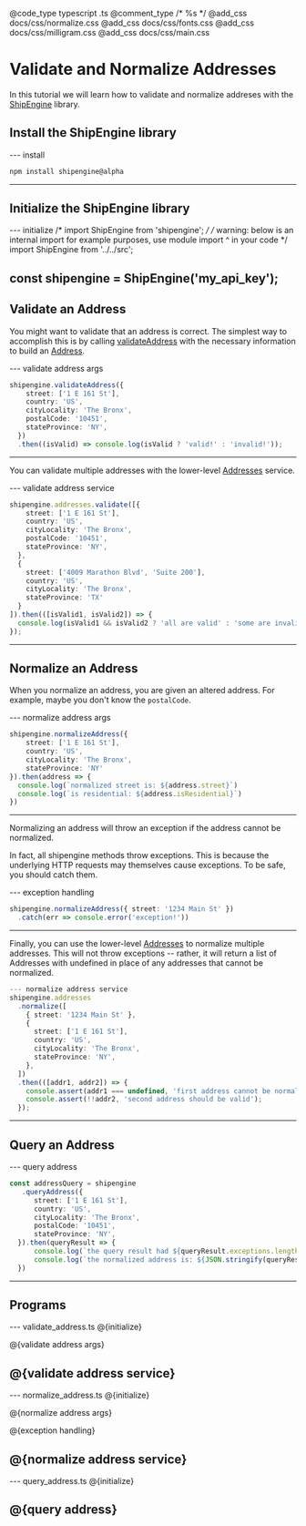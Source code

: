 @code_type typescript .ts
@comment_type /* %s */
@add_css docs/css/normalize.css
@add_css docs/css/fonts.css
@add_css docs/css/milligram.css
@add_css docs/css/main.css

# Validate and Normalize Addresses

In this tutorial we will learn how to validate and normalize addreses with the [ShipEngine](https://www.shipengine.com/) library.

## Install the ShipEngine library

--- install
```bash
npm install shipengine@alpha
```
---

## Initialize the ShipEngine library

--- initialize
/* import ShipEngine from 'shipengine'; */
/* warning: below is an internal import for example purposes, use module import ^ in your code */
import ShipEngine from '../../src';


const shipengine = ShipEngine('my_api_key');
---

## Validate an Address

You might want to validate that an address is correct.
The simplest way to accomplish this is by calling [validateAddress]() with the necessary information to build an [Address]().

--- validate address args
```ts
shipengine.validateAddress({
    street: ['1 E 161 St'],
    country: 'US',
    cityLocality: 'The Bronx',
    postalCode: '10451',
    stateProvince: 'NY',
  })
  .then((isValid) => console.log(isValid ? 'valid!' : 'invalid!'));
```
---

You can validate multiple addresses with the lower-level [Addresses]() service.

--- validate address service
```ts
shipengine.addresses.validate([{
    street: ['1 E 161 St'],
    country: 'US',
    cityLocality: 'The Bronx',
    postalCode: '10451',
    stateProvince: 'NY',
  },
  {
    street: ['4009 Marathon Blvd', 'Suite 200'],
    country: 'US',
    cityLocality: 'The Bronx',
    stateProvince: 'TX'
  }
]).then(([isValid1, isValid2]) => {
  console.log(isValid1 && isValid2 ? 'all are valid' : 'some are invalid')
});

```
---

## Normalize an Address

When you normalize an address, you are given an altered address.
For example, maybe you don't know the `postalCode`.

--- normalize address args
```ts
shipengine.normalizeAddress({
    street: ['1 E 161 St'],
    country: 'US',
    cityLocality: 'The Bronx',
    stateProvince: 'NY'
}).then(address => {
  console.log(`normalized street is: ${address.street}`)
  console.log(`is residential: ${address.isResidential}`)
})
```
---
Normalizing an address will throw an exception if the address cannot be normalized.

In fact, all shipengine methods throw exceptions.
This is because the underlying HTTP requests may themselves cause exceptions.
To be safe, you should catch them.

--- exception handling
```ts
shipengine.normalizeAddress({ street: '1234 Main St' })
  .catch(err => console.error('exception!'))
```
---

Finally, you can use the lower-level [Addresses]() to normalize multiple addresses.
This will not throw exceptions -- rather, it will return a list of Addresses with undefined in place of any addresses that cannot be normalized.

```ts
--- normalize address service
shipengine.addresses
  .normalize([
    { street: '1234 Main St' },
    {
      street: ['1 E 161 St'],
      country: 'US',
      cityLocality: 'The Bronx',
      stateProvince: 'NY',
    },
  ])
  .then(([addr1, addr2]) => {
    console.assert(addr1 === undefined, 'first address cannot be normalized');
    console.assert(!!addr2, 'second address should be valid');
  });

```
---

## Query an Address
--- query address
```ts
const addressQuery = shipengine
   .queryAddress({
      street: ['1 E 161 St'],
      country: 'US',
      cityLocality: 'The Bronx',
      postalCode: '10451',
      stateProvince: 'NY',
  }).then(queryResult => {
      console.log(`the query result had ${queryResult.exceptions.length} exceptions.`)
      console.log(`the normalized address is: ${JSON.stringify(queryResult.normalized)}.`)
  })
```
---

## Programs

--- validate_address.ts
@{initialize}

@{validate address args}

@{validate address service}
---

--- normalize_address.ts
@{initialize}

@{normalize address args}

@{exception handling}

@{normalize address service}
---

--- query_address.ts
@{initialize}

@{query address}
---

